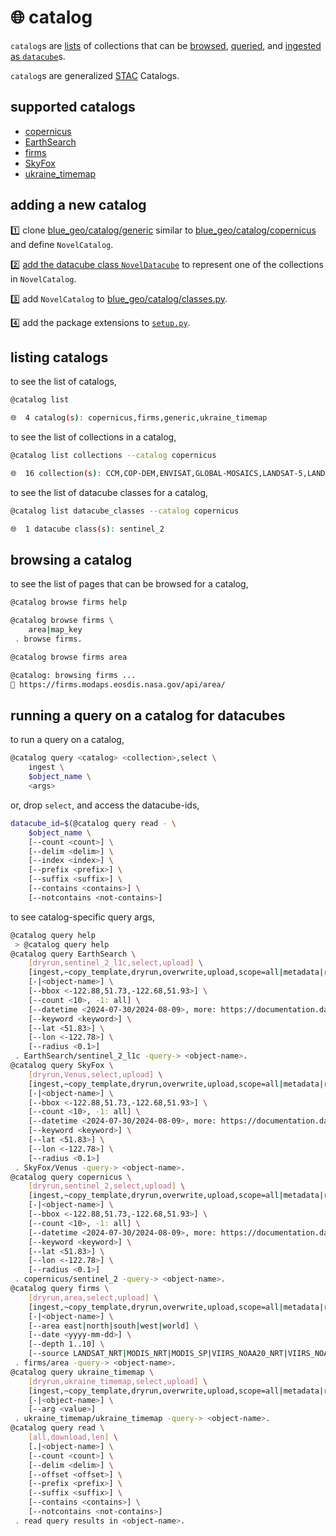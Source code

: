 # 🌐 catalog

`catalog`s are [lists](#listing-catalogs) of collections that can be [browsed](#browsing-a-catalog), [queried](#running-a-query-for-datacubes), and [ingested as `datacube`](../datacube/)s.

`catalog`s are generalized [STAC](https://stacspec.org/en/tutorials/intro-to-stac/) Catalogs.

## supported catalogs

- [copernicus](./copernicus/)
- [EarthSearch](./EarthSearch/)
- [firms](./firms/)
- [SkyFox](./SkyFox/)
- [ukraine_timemap](./ukraine_timemap/)

## adding a new catalog

1️⃣ clone [blue_geo/catalog/generic](./generic/) similar to [blue_geo/catalog/copernicus](./copernicus/) and define `NovelCatalog`.

2️⃣ [add the datacube class `NovelDatacube`](../datacube/README.md#adding-a-new-datacube-class) to represent one of the collections in `NovelCatalog`.

3️⃣ add `NovelCatalog` to [blue_geo/catalog/classes.py](./classes.py).

4️⃣ add the package extensions to [`setup.py`](../../setup.py).

## listing catalogs

to see the list of catalogs, 

```bash
@catalog list
```
```bash
🌐  4 catalog(s): copernicus,firms,generic,ukraine_timemap
```

to see the list of collections in a catalog,

```bash
@catalog list collections --catalog copernicus
```
```bash
🌐  16 collection(s): CCM,COP-DEM,ENVISAT,GLOBAL-MOSAICS,LANDSAT-5,LANDSAT-7,LANDSAT-8,S2GLC,SENTINEL-1,SENTINEL-1-RTC,SENTINEL-2,SENTINEL-3,SENTINEL-5P,SENTINEL-6,SMOS,TERRAAQUA
```

to see the list of datacube classes for a catalog,

```bash
@catalog list datacube_classes --catalog copernicus
```
```bash
🌐  1 datacube class(s): sentinel_2
```

## browsing a catalog

to see the list of pages that can be browsed for a catalog,

```bash
@catalog browse firms help
```
```bash
@catalog browse firms \
	area|map_key
 . browse firms.
```

```bash
@catalog browse firms area
```
```bash
@catalog: browsing firms ...
🔗 https://firms.modaps.eosdis.nasa.gov/api/area/
```

## running a query on a catalog for datacubes

to run a query on a catalog,

```bash
@catalog query <catalog> <collection>,select \
	ingest \
	$object_name \
	<args>
```

or, drop `select`, and access the datacube-ids,

```bash
datacube_id=$(@catalog query read - \
	$object_name \
	[--count <count>] \
	[--delim <delim>] \
	[--index <index>] \
	[--prefix <prefix>] \
	[--suffix <suffix>] \
	[--contains <contains>] \
	[--notcontains <not-contains>]
```

to see catalog-specific query args,

```bash
@catalog query help
 > @catalog query help
@catalog query EarthSearch \
	[dryrun,sentinel_2_l1c,select,upload] \
	[ingest,~copy_template,dryrun,overwrite,upload,scope=all|metadata|rgb|rgbx|raster|<.jp2+.tif+.tiff>] \
	[-|<object-name>] \
	[--bbox <-122.88,51.73,-122.68,51.93>] \
	[--count <10>, -1: all] \
	[--datetime <2024-07-30/2024-08-09>, more: https://documentation.dataspace.copernicus.eu/APIs/STAC.html#search-items-by-datetime] \
	[--keyword <keyword>] \
	[--lat <51.83>] \
	[--lon <-122.78>] \
	[--radius <0.1>]
 . EarthSearch/sentinel_2_l1c -query-> <object-name>.
@catalog query SkyFox \
	[dryrun,Venus,select,upload] \
	[ingest,~copy_template,dryrun,overwrite,upload,scope=all|metadata|rgb|rgbx|raster|<.jp2+.tif+.tiff>] \
	[-|<object-name>] \
	[--bbox <-122.88,51.73,-122.68,51.93>] \
	[--count <10>, -1: all] \
	[--datetime <2024-07-30/2024-08-09>, more: https://documentation.dataspace.copernicus.eu/APIs/STAC.html#search-items-by-datetime] \
	[--keyword <keyword>] \
	[--lat <51.83>] \
	[--lon <-122.78>] \
	[--radius <0.1>]
 . SkyFox/Venus -query-> <object-name>.
@catalog query copernicus \
	[dryrun,sentinel_2,select,upload] \
	[ingest,~copy_template,dryrun,overwrite,upload,scope=all|metadata|rgb|rgbx|raster|<.jp2+.tif+.tiff>] \
	[-|<object-name>] \
	[--bbox <-122.88,51.73,-122.68,51.93>] \
	[--count <10>, -1: all] \
	[--datetime <2024-07-30/2024-08-09>, more: https://documentation.dataspace.copernicus.eu/APIs/STAC.html#search-items-by-datetime] \
	[--keyword <keyword>] \
	[--lat <51.83>] \
	[--lon <-122.78>] \
	[--radius <0.1>]
 . copernicus/sentinel_2 -query-> <object-name>.
@catalog query firms \
	[dryrun,area,select,upload] \
	[ingest,~copy_template,dryrun,overwrite,upload,scope=all|metadata|rgb|rgbx|raster|<.jp2+.tif+.tiff>] \
	[-|<object-name>] \
	[--area east|north|south|west|world] \
	[--date <yyyy-mm-dd>] \
	[--depth 1..10] \
	[--source LANDSAT_NRT|MODIS_NRT|MODIS_SP|VIIRS_NOAA20_NRT|VIIRS_NOAA21_NRT|VIIRS_SNPP_NRT|VIIRS_SNPP_SP]
 . firms/area -query-> <object-name>.
@catalog query ukraine_timemap \
	[dryrun,ukraine_timemap,select,upload] \
	[ingest,~copy_template,dryrun,overwrite,upload,scope=all|metadata|rgb|rgbx|raster|<.jp2+.tif+.tiff>] \
	[-|<object-name>] \
	[--arg <value>]
 . ukraine_timemap/ukraine_timemap -query-> <object-name>.
@catalog query read \
	[all,download,len] \
	[.|<object-name>] \
	[--count <count>] \
	[--delim <delim>] \
	[--offset <offset>] \
	[--prefix <prefix>] \
	[--suffix <suffix>] \
	[--contains <contains>] \
	[--notcontains <not-contains>]
 . read query results in <object-name>.
```